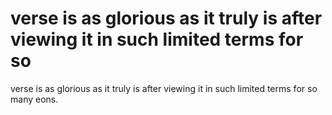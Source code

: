 # verse is as glorious as it truly is after viewing it in such limited terms for so

verse is as glorious as it truly is after viewing it in such limited terms for so
many eons.